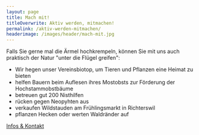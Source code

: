 ```yaml
---
layout: page
title: Mach mit!
titleOverwrite: Aktiv werden, mitmachen!
permalink: /aktiv-werden-mitmachen/
headerimage: /images/header/mach-mit.jpg
---
```


Falls Sie gerne mal die Ärmel hochkrempeln, können Sie mit uns auch praktisch der Natur "unter die Flügel greifen":

* Wir hegen unser Vereinsbiotop, um Tieren und Pflanzen eine Heimat zu bieten
* helfen Bauern beim Auflesen ihres Mostobsts zur Förderung der Hochstammobstbäume
* betreuen gut 200 Nisthilfen
* rücken gegen Neopyhten aus
* verkaufen Wildstauden am Frühlingsmarkt in Richterswil
* pflanzen Hecken oder werten Waldränder auf

<a class="button" href="mailto:ratnaweera@naturschutz-r-s.ch">Infos & Kontakt</a>